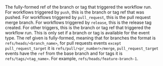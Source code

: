 The fully-formed ref of the branch or tag that triggered the workflow run. For workflows triggered by `push`, this is the branch or tag ref that was pushed. For workflows triggered by `pull_request`, this is the pull request merge branch. For workflows triggered by `release`, this is the release tag created. For other triggers, this is the branch or tag ref that triggered the workflow run. This is only set if a branch or tag is available for the event type. The ref given is fully-formed, meaning that for branches the format is `refs/heads/<branch_name>`, for pull requests events `except pull_request_target` it is `refs/pull/<pr_number>/merge`, `pull_request_target` events have the `ref` from the base branch and for tags it is `refs/tags/<tag_name>`. For example, `refs/heads/feature-branch-1`.

